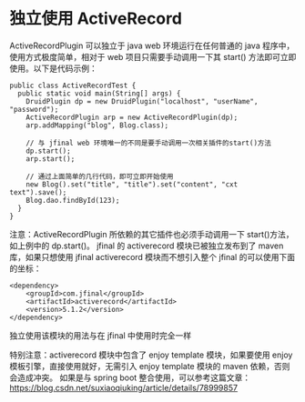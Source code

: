 # 独立使用 ActiveRecord

ActiveRecordPlugin 可以独立于 java web 环境运行在任何普通的 java 程序中，使用方式极度简单，相对于 web 项目只需要手动调用一下其 start() 方法即可立即使用。以下是代码示例：

```
public class ActiveRecordTest {
  public static void main(String[] args) {
    DruidPlugin dp = new DruidPlugin("localhost", "userName", "password");
    ActiveRecordPlugin arp = new ActiveRecordPlugin(dp);
    arp.addMapping("blog", Blog.class);

    // 与 jfinal web 环境唯一的不同是要手动调用一次相关插件的start()方法
    dp.start();
    arp.start();

    // 通过上面简单的几行代码，即可立即开始使用
    new Blog().set("title", "title").set("content", "cxt text").save();
    Blog.dao.findById(123);
  }
}
```

注意：ActiveRecordPlugin 所依赖的其它插件也必须手动调用一下 start()方法，如上例中的 dp.start()。
jfinal 的 activerecord 模块已被独立发布到了 maven 库，如果只想使用 jfinal activerecord 模块而不想引入整个 jfinal 的可以使用下面的坐标：

```
<dependency>
    <groupId>com.jfinal</groupId>
    <artifactId>activerecord</artifactId>
    <version>5.1.2</version>
</dependency>
```

独立使用该模块的用法与在 jfinal 中使用时完全一样

特别注意：activerecord 模块中包含了 enjoy template 模块，如果要使用 enjoy 模板引擎，直接使用就好，无需引入 enjoy template 模块的 maven 依赖，否则会造成冲突。
如果是与 spring boot 整合使用，可以参考这篇文章：https://blog.csdn.net/suxiaoqiuking/article/details/78999857

